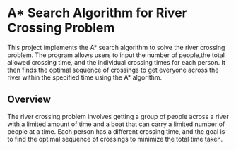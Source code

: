 # A* Search Algorithm for River Crossing Problem 
 
This project implements the A* search algorithm to solve the river crossing problem. The program 
allows users to input the number of people,the total allowed crossing time, and the individual 
crossing times for each person. It then finds the optimal sequence of crossings to get everyone 
across the river within the specified time using the A* algorithm.

## Overview
The river crossing problem involves getting a group of people across a river with a limited amount of time and a boat that can carry a limited number of people at a time. 
Each person has a different crossing time, and the goal is to find the optimal sequence of crossings to minimize the total time taken.

